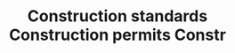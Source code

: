 ---
title: Construction standards Construction permits Constr
longTitle: 'Construction standards, Construction permits, Construction code, Building permits, Building industry, Building code'
tags:
- gccommon
use:
- "[[Construction industry]]"
---